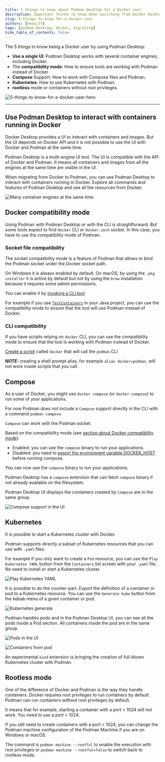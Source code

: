 ```yaml
---
title: 5 things to know about Podman Desktop for a Docker user
description: Important thinks to know when switching from Docker Desktop to Podman Desktop
slug: 5-things-to-know-for-a-docker-user
authors: [benoitf]
tags: [podman-desktop, docker, migrating]
hide_table_of_contents: false
---
```


The 5 things to know being a Docker user by using Podman Desktop:

- **Use a single UI**: Podman Desktop works with several container engines, including Docker.
- The **compatibility mode**: How to ensure tools are working with Podman instead of Docker.
- **Compose** Support. How to work with Compose files and Podman.
- **Kubernetes**. How to use Kubernetes with Podman.
- **rootless** mode or containers without root privileges.


![5-things-to-know-for-a-docker-user-hero](img/5-things-to-know-for-a-docker-user/5-things-to-know-for-a-docker-user-hero.png)

<!--truncate-->
_________________

## Use Podman Desktop to interact with containers running in Docker

Docker Desktop provides a UI to interact with containers and images. But the UI depends on Docker API and it is not possible to use the UI with Docker and Podman at the same time.

Podman Desktop is a multi-engine UI tool. The UI is compatible with the API of Docker and Podman. It means all containers and images from all the engines at the same time are visible in the UI.

When migrating from Docker to Podman, you can use Podman Desktop to interact with containers running in Docker. Explore all commands and features of Podman Desktop and see all the resources from Docker.

![Many container engines at the same time](img/5-things-to-know-for-a-docker-user/multiple-container-engines.png)

## Docker compatibility mode

Using Podman with Podman Desktop or with the CLI is straightforward. But some tools expect to find `docker` CLI or `docker.sock` socket. In this case, you have to use the compatibility mode of Podman.

### Socket file compatibility

The socket compatibility mode is a feature of Podman that allows to bind the Podman socket under the Docker socket path.

On Windows it is always enabled by default. On macOS, by using the `.pkg installer` it is active by default but not by using the `brew` installation because it requires some admin permissions.

You can enable it by [invoking a CLI tool](https://podman-desktop.io/docs/migrating-from-docker/using-podman-mac-helper)

For example if you use [`TestContainers`](https://www.testcontainers.org/) in your Java project, you can use the compatibility mode to ensure that the tool will use Podman instead of Docker.

### CLI compatibility

If you have scripts relying on `docker` CLI, you can use the compatibility mode to ensure that the tool is working with Podman instead of Docker.

[Create a script](https://podman-desktop.io/docs/migrating-from-docker/emulating-docker-cli-with-podman) called `docker` that will call the `podman` CLI

**_NOTE:_** creating a shell prompt alias, for example `alias docker=podman`, will not work inside scripts that you call.


## Compose

As a user of Docker, you might use `docker compose` (or `docker-compose`) to run some of your applications.

For now Podman does not include a `Compose` support directly in the CLI with a command `podman compose`.

`Compose` can work with the Podman socket.

Based on the compatibility mode (see [section about Docker compatibility mode](#docker-compatibility-mode)):

- Enabled: you can use the `compose` binary to run your applications.
- Disabled: you need to [export the environment variable DOCKER_HOST](https://podman-desktop.io/docs/migrating-from-docker/using-the-docker_host-environment-variable) before running compose.

You can now use the `compose` binary to run your applications.

Podman Desktop has a `compose` extension that can fetch `compose` binary if not already available on the filesystem.

Podman Desktop UI displays the containers created by `Compose` are in the same group.

![Compose support in the UI](img/5-things-to-know-for-a-docker-user/compose-containers-in-ui.png)

## Kubernetes

It is possible to start a Kubernetes cluster with Docker.

Podman supports directly a subset of Kubernetes resources that you can use with `.yaml` files.

For example if you only want to create a `Pod` resource, you can use the `Play Kubernetes YAML` button from the `Containers` list screen with your `.yaml` file. No need to install or start a Kubernetes cluster.

![Play Kubernetes YAML](img/5-things-to-know-for-a-docker-user/play-kubernetes-yaml.png)

It is possible to do the counter-part. Export the definition of a container or pod to a Kubernetes resource. You can use the `Generate kube` button from the kebab menu of a given container or pod.

![Kubernetes generate](img/5-things-to-know-for-a-docker-user/kube-generate.png)

Podman handles pods and in the Podman Desktop UI, you can see all the pods inside a Pod section. All containers inside the pod are in the same group.

![Pods in the UI](img/5-things-to-know-for-a-docker-user/pods-in-ui.png)

![Containers from pod](img/5-things-to-know-for-a-docker-user/containers-from-pod.png)

An experimental `kind` extension is bringing the creation of full-blown Kubernetes cluster with Podman.


## Rootless mode

One of the difference of Docker and Podman is the way they handle containers. Docker requires root privileges to run containers by default. Podman can run containers without root privileges by default.

It means that for example, starting a container with a port < 1024 will not work. You need to use a port > 1024.

If you still need to create containers with a port < 1024, you can change the Podman machine configuration of the Podman Machine if you are on Windows or macOS.

The command is `podman machine --rootful` to enable the execution with root privileges or `podman machine --rootful=false` to switch back to rootless mode.
